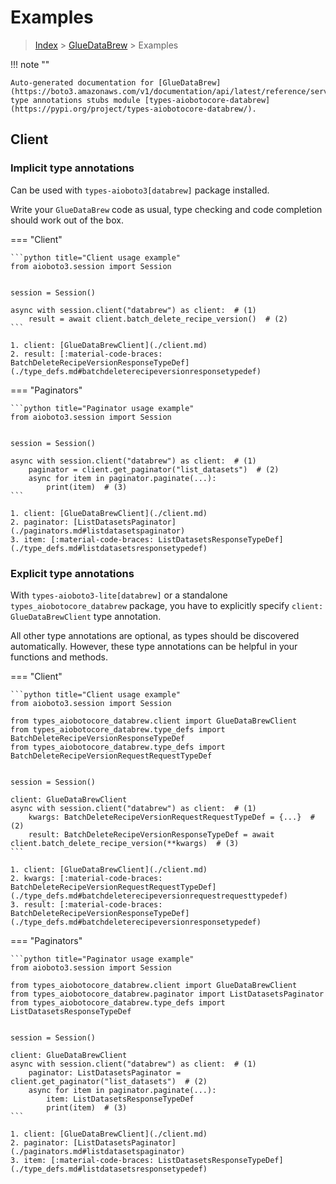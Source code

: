 # Examples

> [Index](../README.md) > [GlueDataBrew](./README.md) > Examples

!!! note ""

    Auto-generated documentation for [GlueDataBrew](https://boto3.amazonaws.com/v1/documentation/api/latest/reference/services/databrew.html#GlueDataBrew)
    type annotations stubs module [types-aiobotocore-databrew](https://pypi.org/project/types-aiobotocore-databrew/).

## Client

### Implicit type annotations

Can be used with `types-aioboto3[databrew]` package installed.

Write your `GlueDataBrew` code as usual,
type checking and code completion should work out of the box.



=== "Client"

    ```python title="Client usage example"
    from aioboto3.session import Session


    session = Session()

    async with session.client("databrew") as client:  # (1)
        result = await client.batch_delete_recipe_version()  # (2)
    ```

    1. client: [GlueDataBrewClient](./client.md)
    2. result: [:material-code-braces: BatchDeleteRecipeVersionResponseTypeDef](./type_defs.md#batchdeleterecipeversionresponsetypedef) 



=== "Paginators"

    ```python title="Paginator usage example"
    from aioboto3.session import Session


    session = Session()

    async with session.client("databrew") as client:  # (1)
        paginator = client.get_paginator("list_datasets")  # (2)
        async for item in paginator.paginate(...):
            print(item)  # (3)
    ```

    1. client: [GlueDataBrewClient](./client.md)
    2. paginator: [ListDatasetsPaginator](./paginators.md#listdatasetspaginator)
    3. item: [:material-code-braces: ListDatasetsResponseTypeDef](./type_defs.md#listdatasetsresponsetypedef) 




### Explicit type annotations

With `types-aioboto3-lite[databrew]`
or a standalone `types_aiobotocore_databrew` package, you have to explicitly specify
`client: GlueDataBrewClient` type annotation.

All other type annotations are optional, as types should be discovered automatically.
However, these type annotations can be helpful in your functions and methods.


=== "Client"

    ```python title="Client usage example"
    from aioboto3.session import Session

    from types_aiobotocore_databrew.client import GlueDataBrewClient
    from types_aiobotocore_databrew.type_defs import BatchDeleteRecipeVersionResponseTypeDef
    from types_aiobotocore_databrew.type_defs import BatchDeleteRecipeVersionRequestRequestTypeDef


    session = Session()

    client: GlueDataBrewClient
    async with session.client("databrew") as client:  # (1)
        kwargs: BatchDeleteRecipeVersionRequestRequestTypeDef = {...}  # (2)
        result: BatchDeleteRecipeVersionResponseTypeDef = await client.batch_delete_recipe_version(**kwargs)  # (3)
    ```

    1. client: [GlueDataBrewClient](./client.md)
    2. kwargs: [:material-code-braces: BatchDeleteRecipeVersionRequestRequestTypeDef](./type_defs.md#batchdeleterecipeversionrequestrequesttypedef) 
    3. result: [:material-code-braces: BatchDeleteRecipeVersionResponseTypeDef](./type_defs.md#batchdeleterecipeversionresponsetypedef) 



=== "Paginators"

    ```python title="Paginator usage example"
    from aioboto3.session import Session

    from types_aiobotocore_databrew.client import GlueDataBrewClient
    from types_aiobotocore_databrew.paginator import ListDatasetsPaginator
    from types_aiobotocore_databrew.type_defs import ListDatasetsResponseTypeDef


    session = Session()

    client: GlueDataBrewClient
    async with session.client("databrew") as client:  # (1)
        paginator: ListDatasetsPaginator = client.get_paginator("list_datasets")  # (2)
        async for item in paginator.paginate(...):
            item: ListDatasetsResponseTypeDef
            print(item)  # (3)
    ```

    1. client: [GlueDataBrewClient](./client.md)
    2. paginator: [ListDatasetsPaginator](./paginators.md#listdatasetspaginator)
    3. item: [:material-code-braces: ListDatasetsResponseTypeDef](./type_defs.md#listdatasetsresponsetypedef) 




